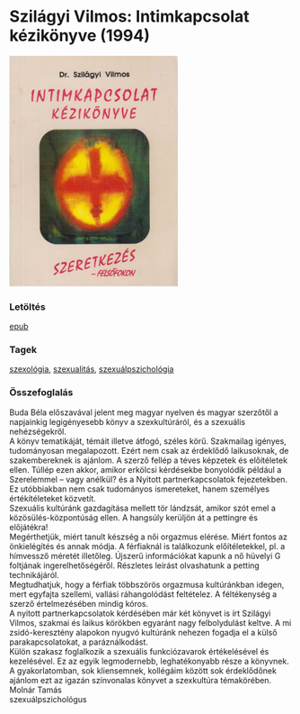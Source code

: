 # <a name="id_1523">Szilágyi Vilmos: Intimkapcsolat kézikönyve (1994)</a>
<img src="https://github.com/BercziSandor/calibre_lib/raw/main/main/Szilagyi%20Vilmos/Intimkapcsolat%20kezikonyve%20%281523%29/cover.jpg" alt="cover" width="300"/>

### Letöltés
[epub](https://github.com/BercziSandor/calibre_lib/raw/main/main/Szilagyi%20Vilmos/Intimkapcsolat%20kezikonyve%20%281523%29/Intimkapcsolat%20kezikonyve%20-%20Szilagyi%20Vilmos.epub)

### Tagek
[szexológia](https://github.com/berczisandor/calibre_lib/blob/main/main/_tags/szexol%c3%b3gia.md), [szexualitás](https://github.com/berczisandor/calibre_lib/blob/main/main/_tags/szexualit%c3%a1s.md), [szexuálpszichológia](https://github.com/berczisandor/calibre_lib/blob/main/main/_tags/szexu%c3%a1lpszichol%c3%b3gia.md)

### Összefoglalás
<div>
<p>Buda ​Béla előszavával jelent meg magyar nyelven és magyar szerzőtől a napjainkig legigényesebb könyv a szexkultúráról, és a szexuális nehézségekről.<br>A könyv tematikáját, témáit illetve átfogó, széles körű. Szakmailag igényes, tudományosan megalapozott. Ezért nem csak az érdeklődő laikusoknak, de szakembereknek is ajánlom. A szerző fellép a téves képzetek és előítéletek ellen. Túllép ezen akkor, amikor erkölcsi kérdésekbe bonyolódik például a Szerelemmel – vagy anélkül? és a Nyitott partnerkapcsolatok fejezetekben. Ez utóbbiakban nem csak tudományos ismereteket, hanem személyes értékítéleteket közvetít.<br>Szexuális kultúránk gazdagítása mellett tör lándzsát, amikor szót emel a közösülés-központúság ellen. A hangsúly kerüljön át a pettingre és előjátékra!<br>Megérthetjük, miért tanult készség a női orgazmus elérése. Miért fontos az önkielégítés és annak módja. A férfiaknál is találkozunk előítéletekkel, pl. a hímvessző méretét illetőleg. Újszerű információkat kapunk a nő hüvelyi G foltjának ingerelhetőségéről. Részletes leírást olvashatunk a petting technikájáról.<br>Megtudhatjuk, hogy a férfiak többszörös orgazmusa kultúránkban idegen, mert egyfajta szellemi, vallási ráhangolódást feltételez. A féltékenység a szerző értelmezésében mindig kóros.<br>A nyitott partnerkapcsolatok kérdésében már két könyvet is írt Szilágyi Vilmos, szakmai és laikus körökben egyaránt nagy felbolydulást keltve. A mi zsidó-keresztény alapokon nyugvó kultúránk nehezen fogadja el a külső parakapcsolatokat, a paráználkodást.<br>Külön szakasz foglalkozik a szexuális funkciózavarok értékelésével és kezelésével. Ez az egyik legmodernebb, leghatékonyabb része a könyvnek.<br>A gyakorlatomban, sok kliensemnek, kollégáim között sok érdeklődőnek ajánlom ezt az igazán színvonalas könyvet a szexkultúra témakörében.<br>Molnár Tamás<br>szexuálpszichológus</p></div>


